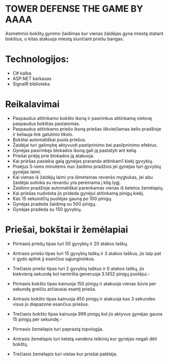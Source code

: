 # TOWER DEFENSE THE GAME BY AAAA
Asimetrinis bokštų gynimo žaidimas kur vienas žaidėjas gyna miestą statant bokštus, o kitas atakuoja miestą siunčiant priešu bangas.


Technologijos:
=============
- C# kalba
- ASP.NET karkasas
- SignalR biblioteka

Reikalavimai
=============
- Paspaudus atitinkamo bokšto ikoną ir pasirinkus atitinkamą vietovę paspaudus bokštas pastatomas.  
- Paspaudus atitinkamo priešo ikoną priešas iškviečiamas kelio pradžioje ir keliauja link galutinio tikslo.
- Bokštai automatiškai puola priešus.
- Žaidėjai turi galimybę aktyvuoti pastiprinimo bei pasilpninimo efektus.
- Gynėjas pasirinkęs blokados ikoną gali ją pastatyti ant kelią.
- Priešai priėję prie blokados ją atakuoja.
- Kai priešas pasiekia galą gynėjas praranda atitinkam1 kiekį gyvybių.
- Praėjus 5-ioms minutėms nuo žaidimo pradžios jei gynėjas turi gyvybių gynėjas laimi.
- Kai vienas iš žaidėjų laimi yra išmetamas revanšo mygtukas, jei abu žaidėjai sutinka su revanšu yra pereinama į kitą lygį.
- Žaidimo pradžioje automatiškai parenkamas vienas iš keletos žemėlapių.
- Kai priešas nudvėsta jis prideda gynėjui atitinkamą pinigų kiekį.
- Kas 15 sekundčių puolėjas gauną po 100 pinigų.
- Gynėjas pradeda žaidimą su 500 pinigų.
- Gynėjas pradeda su 150 gyvybių.


Priešai, bokštai ir žemėlapiai
=============
- Pirmasis priešų tipas turi 50 gyvybių ir 20 atakos taškų.
- Antrasis priešo tipas turi 15 gyvybių taškų ir 3 atakos taškus, jis taip pat ir gydo aplink jį esančius sąjungininkus.
- Trečiasis priešo tipas turi 2 gyvybių taškus ir 0 atakos taškų, jis kiekvieną sekundę kol nemiršta generuoja 3.1452 pinigų puolėjui.- 

- Pirmasis bokšto tipas kainuoja 150 pinigų ir atakuoja vienas šūvis per sekundę greičiu arčiausiai esantį prieša.
- Antrasis bokšto tipas kainuoja 450 pinigų ir atakuoja kas 3 sekundes visus jo diapazone esančius priešus.
- Trečiasis bokšto tipas kainuoja 999 pinigų kol jis aktyvus gynėjas gauna 15 pinigų per sekundę.- 

- Pirmasis žemėlapis turi paprastą topologija.
- Antrasis žemėlapis turi keletą vandens telkinių kur gynėjas negali dėti bokštų.
- Trečiasis žemėlapis turi vietas kur priešai palėtėja.
